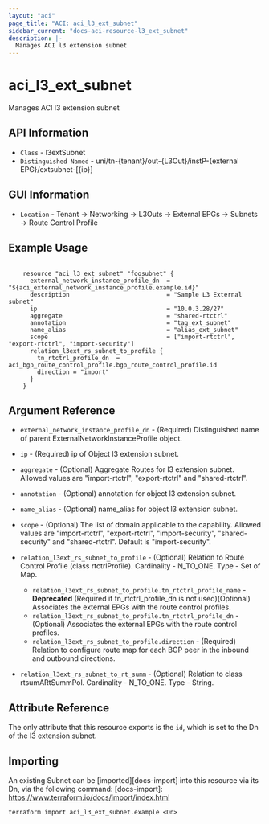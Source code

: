 ```yaml
---
layout: "aci"
page_title: "ACI: aci_l3_ext_subnet"
sidebar_current: "docs-aci-resource-l3_ext_subnet"
description: |-
  Manages ACI l3 extension subnet
---
```


# aci_l3_ext_subnet #
Manages ACI l3 extension subnet

## API Information ##

* `Class` - l3extSubnet
* `Distinguished Named` - uni/tn-{tenant}/out-{L3Out}/instP-{external EPG}/extsubnet-[{ip}]

## GUI Information ##

* `Location` - Tenant -> Networking -> L3Outs -> External EPGs -> Subnets -> Route Control Profile

## Example Usage ##

```hcl

	resource "aci_l3_ext_subnet" "foosubnet" {
	  external_network_instance_profile_dn  = "${aci_external_network_instance_profile.example.id}"
	  description                           = "Sample L3 External subnet"
	  ip                                    = "10.0.3.28/27"
	  aggregate                             = "shared-rtctrl"
	  annotation                            = "tag_ext_subnet"
	  name_alias                            = "alias_ext_subnet"
	  scope                                 = ["import-rtctrl", "export-rtctrl", "import-security"]
	  relation_l3ext_rs_subnet_to_profile {
		tn_rtctrl_profile_dn  = aci_bgp_route_control_profile.bgp_route_control_profile.id
		direction = "import"
	  }
	}

```


## Argument Reference ##
* `external_network_instance_profile_dn` - (Required) Distinguished name of parent ExternalNetworkInstanceProfile object.
* `ip` - (Required) ip of Object l3 extension subnet.
* `aggregate` - (Optional) Aggregate Routes for l3 extension subnet. Allowed values are "import-rtctrl", "export-rtctrl" and "shared-rtctrl".
* `annotation` - (Optional) annotation for object l3 extension subnet.
* `name_alias` - (Optional) name_alias for object l3 extension subnet.
* `scope` - (Optional) The list of domain applicable to the capability. Allowed values are "import-rtctrl", "export-rtctrl", "import-security", "shared-security" and "shared-rtctrl". Default is "import-security".

* `relation_l3ext_rs_subnet_to_profile` - (Optional) Relation to Route Control Profile (class rtctrlProfile). Cardinality - N_TO_ONE. Type - Set of Map.
	* `relation_l3ext_rs_subnet_to_profile.tn_rtctrl_profile_name` - **Deprecated** (Required if tn_rtctrl_profile_dn is not used)(Optional) Associates the external EPGs with the route control profiles.
	* `relation_l3ext_rs_subnet_to_profile.tn_rtctrl_profile_dn` - (Optional) Associates the external EPGs with the route control profiles.
	* `relation_l3ext_rs_subnet_to_profile.direction` - (Required) Relation to configure route map for each BGP peer in the inbound and outbound directions.
* `relation_l3ext_rs_subnet_to_rt_summ` - (Optional) Relation to class rtsumARtSummPol. Cardinality - N_TO_ONE. Type - String.



## Attribute Reference

The only attribute that this resource exports is the `id`, which is set to the
Dn of the l3 extension subnet.

## Importing ##

An existing Subnet can be [imported][docs-import] into this resource via its Dn, via the following command:
[docs-import]: https://www.terraform.io/docs/import/index.html


```
terraform import aci_l3_ext_subnet.example <Dn>
```